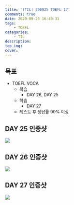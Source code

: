 ```yaml
---
title: '[TIL] 200925 TOEFL 17'
comments: true
date: 2020-09-26 16:40:31
tags:
    - TOEFL
categories:
    - TIL
description:
top_img:
cover:
---
```

## 목표
- TOEFL VOCA 
    - 복습
        - DAY 26, DAY 25
    - 학습
        - DAY 27
    - 테스트 후 정답률 90% 이상

## DAY 25 인증샷
![](Day25.png)

## DAY 26 인증샷
![](Day26.png)

## DAY 27 인증샷
![](Day27.png)